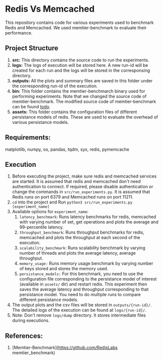 # Redis Vs Memcached
This repository contains code for various experiments used to benchmark Redis and Memcached. We used memtier-benchmark to evaluate their performance.

## Project Structure
1. **src:** This directory contains the source code to run the experiments.
2. **logs:** The logs of execution will be stored here. A new run-id will be created for each run and the logs will be stored in the corresponsing directory.
3. **outputs:** All the plots and summary files are saved in this folder under the corresponding run-id of the execution.
4. **bin:** This folder contains the memtier-benchmarch binary used for performing experiments. Note that we changed the source code of memtier-benchmark. The modified source code of memtier-benchmark can be found [todo]().
5. **assets:** This folder contains the configuration files of different persistance models of redis. These are used to evaluate the overhead of various persistance models.

## Requirements:
matplotlib, numpy, os, pandas, tqdm, sys, redis, pymemcache

## Execution
1. Before executing the project, make sure redis and memcached services are started. It is assumed that redis and memcached don't need authentication to connect. If required, please disable authentication or change the commands in ``src/run_experiments.py``. It is assumed that Redis runs on port 6379 and Memcached runs on port 11211.
2. ``cd`` into the project and Run ``python3 src/run_experiments.py [experiment_name]``
3. Available options for ``experiment_name``:
    1. ``latency_benchmark``: Runs latency benchmarks for redis, memcached with varying number of set, get operations and plots the average and 99-percentile latency. 
    2. ``throughput_benchmark``: Runs throughput benchmarks for redis, memcached and plots the throughput at each second of the execution.
    3. ``scalability_benchmark``: Runs scalability benchmark by varying number of threads and plots the average latency, average throughput.
    4. ``memory_usage:`` Runs memory usage benchmark by varying number of keys stored and stores the memory used.
    5. ``persistance_models:`` For this benchmark, you need to use the configuration file corresponding to the persistance model of interest (available in ``assets/`` dir) and restart redis. This experiment then saves the average latency and throughput corresponding to that persistance model. You need to do multiple runs to compare different persistance models.
4. The output plots and the csv files will be stored in ```outputs/{run-id}/```. The detailed logs of the execution can be found at ```logs/{run-id}/```.
5. Note: Don't remove ``logs/dump`` directory. It stores intermediate files during executions.

## References:
1. [Memtier-Benchmark](https://github.com/RedisLabs 
memtier_benchmark)
